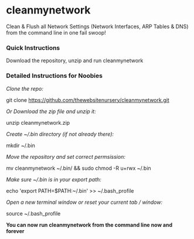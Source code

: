 # cleanmynetwork #

Clean &amp; Flush all Network Settings (Network Interfaces, ARP Tables &amp; DNS) from the command line in one fail swoop!

### Quick Instructions

Download the repository, unzip and run cleanmynetwork

### Detailed Instructions for Noobies

<i>Clone the repo:</i>

git clone https://github.com/thewebsitenursery/cleanmynetwork.git

<i>Or Download the zip file and unzip it:</i>

unzip cleanmynetwork.zip

<i>Create ~/.bin directory (if not already there):</i>

mkdir ~/.bin

<i>Move the repository and set correct permsission:</i>

mv cleanmynetwork ~/.bin/ && sudo chmod -R u+rwx ~/.bin

<i>Make sure ~/.bin is in your export path:</i>

echo 'export PATH=$PATH:~/.bin'  >> ~/.bash_profile

<i>Open a new terminal window or reset your current tab / window:</i>

source ~/.bash_profile

<b>You can now run cleanmynetwork from the command line now and forever</b>
